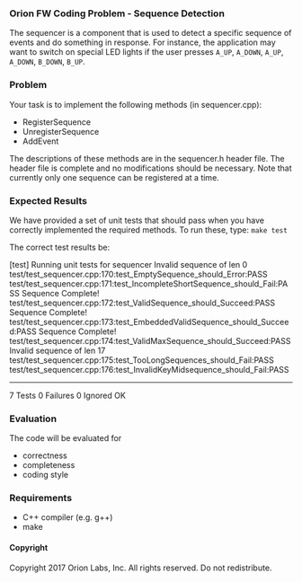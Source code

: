 ### Orion FW Coding Problem - Sequence Detection
  The sequencer is a component that is used to detect a specific sequence of
  events and do something in response.  For instance, the application may want
  to switch on special LED lights if the user presses `A_UP`, `A_DOWN`,
  `A_UP`, `A_DOWN`, `B_DOWN`, `B_UP`.

### Problem
  Your task is to implement the following methods (in sequencer.cpp):
  * RegisterSequence
  * UnregisterSequence
  * AddEvent

  The descriptions of these methods are in the sequencer.h header file.  The
  header file is complete and no modifications should be necessary. Note that
  currently only one sequence can be registered at a time.

### Expected Results
  We have provided a set of unit tests that should pass when you have correctly
  implemented the required methods.  To run these, type:
  `make test`

  The correct test results be:

  [test] Running unit tests for sequencer
  Invalid sequence of len 0
  test/test_sequencer.cpp:170:test_EmptySequence_should_Error:PASS
  test/test_sequencer.cpp:171:test_IncompleteShortSequence_should_Fail:PASS
  Sequence Complete!
  test/test_sequencer.cpp:172:test_ValidSequence_should_Succeed:PASS
  Sequence Complete!
  test/test_sequencer.cpp:173:test_EmbeddedValidSequence_should_Succeed:PASS
  Sequence Complete!
  test/test_sequencer.cpp:174:test_ValidMaxSequence_should_Succeed:PASS
  Invalid sequence of len 17
  test/test_sequencer.cpp:175:test_TooLongSequences_should_Fail:PASS
  test/test_sequencer.cpp:176:test_InvalidKeyMidsequence_should_Fail:PASS

  -----------------------
  7 Tests 0 Failures 0 Ignored
  OK

### Evaluation
  The code will be evaluated for
  * correctness
  * completeness
  * coding style

### Requirements
  * C++ compiler (e.g. g++)
  * make

#### Copyright
Copyright 2017 Orion Labs, Inc.  All rights reserved. Do not redistribute.
